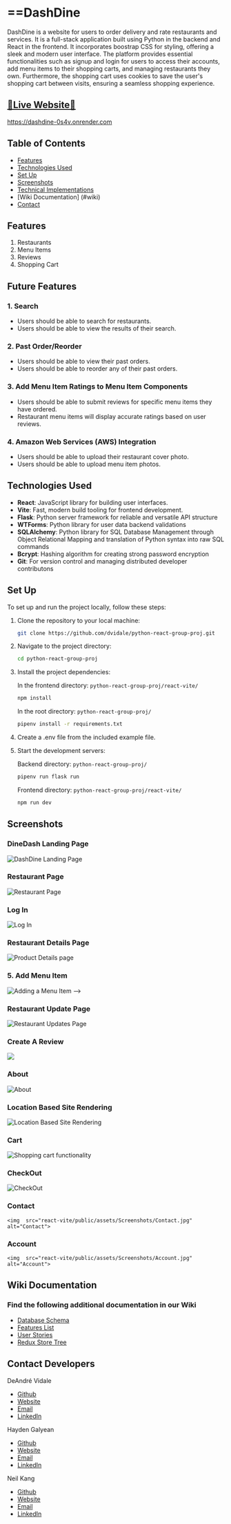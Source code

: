 # ==DashDine

DashDine is a website for users to order delivery and rate restaurants and services. It is a full-stack application built using Python in the backend and React in the frontend. It incorporates boostrap CSS for styling, offering a sleek and modern user interface. The platform provides essential functionalities such as signup and login for users to access their accounts, add menu items to their shopping carts, and managing restaurants they own. Furthermore, the shopping cart uses cookies to save the user's shopping cart between visits, ensuring a seamless shopping experience.

## [🌟Live Website🌟](https://dashdine-0s4v.onrender.com)

https://dashdine-0s4v.onrender.com

## Table of Contents

- [Features](#features)
- [Technologies Used](#technologies-used)
- [Set Up ](#set-up)
- [Screenshots](#screenshots)
- [Technical Implementations](#tech-details)
- [Wiki Documentation] (#wiki)
- [Contact](#contact)

## Features

1. Restaurants
2. Menu Items
3. Reviews
4. Shopping Cart

## Future Features

### **1. Search**

- Users should be able to search for restaurants.
- Users should be able to view the results of their search.

### **2. Past Order/Reorder**

- Users should be able to view their past orders.
- Users should be able to reorder any of their past orders.

### **3. Add Menu Item Ratings to Menu Item Components**

- Users should be able to submit reviews for specific menu items they have ordered.
- Restaurant menu items will display accurate ratings based on user reviews.

### **4. Amazon Web Services (AWS) Integration**

- Users should be able to upload their restaurant cover photo.
- Users should be able to upload menu item photos.

## Technologies Used

- **React**: JavaScript library for building user interfaces.
- **Vite**: Fast, modern build tooling for frontend development.
- **Flask**: Python server framework for reliable and versatile API structure
- **WTForms**: Python library for user data backend validations
- **SQLAlchemy**: Python library for SQL Database Management through Object Relational Mapping and translation of Python syntax into raw SQL commands
- **Bcrypt**: Hashing algorithm for creating strong password encryption
- **Git**: For version control and managing distributed developer contributons
<!-- - **Responsive For Mobile** -->

## Set Up

To set up and run the project locally, follow these steps:

1. Clone the repository to your local machine:

   ```bash
   git clone https://github.com/dvidale/python-react-group-proj.git
   ```

2. Navigate to the project directory:

   ```bash
   cd python-react-group-proj
   ```

3. Install the project dependencies:

   In the frontend directory: `python-react-group-proj/react-vite/`

   ```bash
   npm install
   ```

   In the root directory: `python-react-group-proj/`

   ```bash
   pipenv install -r requirements.txt
   ```

4. Create a .env file from the included example file.

5. Start the development servers:

   Backend directory: `python-react-group-proj/`

   ```bash
   pipenv run flask run
   ```

   Frontend directory: `python-react-group-proj/react-vite/`

   ```bash
   npm run dev
   ```

## Screenshots

### DineDash Landing Page
   <img  src="react-vite/public/assets/Screenshots/001_dashdine_home.gif" alt="DashDine Landing Page">


### Restaurant Page
   <img  src="react-vite/public/assets/Screenshots/002_dashdine_restaurant_details.gif" alt="Restaurant Page">


### Log In
   <img  src="react-vite/public/assets/Screenshots/Log In.jpg" alt="Log In">


### Restaurant Details Page
   <img  src="react-vite/public/assets/Screenshots/Product Details page.jpg" alt="Product Details page">


### 5. Add Menu Item
   ![Adding a Menu Item](react-vite/public/assets/Screenshots/addmenuitem.gif) -->


### Restaurant Update Page
   <img  src="react-vite/public/assets/Screenshots/006_dashdine_restaurant_update.gif" alt="Restaurant Updates Page">


### Create A Review
   <img src="react-vite/public/assets/Screenshots/007_dashdine_restaurant_reviews.gif" atl="Create a Review">


### About
   <img  src="react-vite/public/assets/Screenshots/About.jpg" alt="About">


### Location Based Site Rendering
   <img  src="react-vite/public/assets/Screenshots/007_dashdine_location.gif" alt="Location Based Site Rendering">


### Cart
   ![Shopping cart functionality](react-vite/public/assets/Screenshots/shoppingcart.gif)


### CheckOut
   <img  src="react-vite/public/assets/Screenshots/CheckOut.jpg" alt="CheckOut">


### Contact
    <img  src="react-vite/public/assets/Screenshots/Contact.jpg" alt="Contact">


### Account
    <img  src="react-vite/public/assets/Screenshots/Account.jpg" alt="Account">



## Wiki Documentation

### Find the following additional documentation in our Wiki

- [Database Schema](https://github.com/dvidale/python-react-group-proj/wiki/DashDine-DB-Schema)
- [Features List](https://github.com/dvidale/python-react-group-proj/wiki/DashDine-Features-List)
- [User Stories](https://github.com/dvidale/python-react-group-proj/wiki/DashDine-User-Stories)
- [Redux Store Tree](#redux-store)

## Contact Developers

DeAndré Vidale

- [Github](https://github.com/dvidale)
- [Website](https://deandrevidale.com)
- [Email](mailto:deandre.vidale@gmail.com)
- [LinkedIn](https://www.linkedin.com/in/deandrevidale/)

Hayden Galyean

- [Github](https://github.com/Haydengalyeanbiz)
- [Website](https://haydengalyeanportfolio.onrender.com/)
- [Email](mailto:haydengalyeanbiz@gmail.com)
- [LinkedIn](https://www.linkedin.com/in/hayden-galyean-42a518189/)

Neil Kang

- [Github](https://github.com/fullstackneil)
- [Website]()
- [Email](mailto:neil.kang@utexas.edu)
- [LinkedIn](https://www.linkedin.com/in/neil-kang/)

